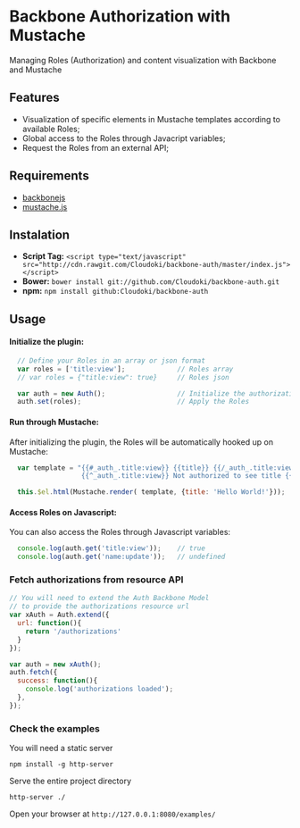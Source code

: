 # Backbone Authorization with Mustache

Managing Roles (Authorization) and content visualization with Backbone and Mustache

## Features
- Visualization of specific elements in Mustache templates according to available
Roles;
- Global access to the Roles through Javacript variables;
- Request the Roles from an external API;

## Requirements
- [backbonejs](http://backbonejs.org/)
- [mustache.js](https://github.com/janl/mustache.js/)

## Instalation
- **Script Tag:** `<script type="text/javascript" src="http://cdn.rawgit.com/Cloudoki/backbone-auth/master/index.js"></script>`
- **Bower:** `bower install git://github.com/Cloudoki/backbone-auth.git`
- **npm:** `npm install github:Cloudoki/backbone-auth`

## Usage

#### Initialize the plugin:
```javascript
  // Define your Roles in an array or json format
  var roles = ['title:view'];             // Roles array
  // var roles = {"title:view": true}     // Roles json

  var auth = new Auth();                  // Initialize the authorizations plugin
  auth.set(roles);                        // Apply the Roles
```

#### Run through Mustache:
After initializing the plugin, the Roles will be automatically hooked up on Mustache:
```javascript
  var template = "{{#_auth_.title:view}} {{title}} {{/_auth_.title:view}} \
                  {{^_auth_.title:view}} Not authorized to see title {{/_auth_.title:view}}";

  this.$el.html(Mustache.render( template, {title: 'Hello World!'}));     // Render
```

#### Access Roles on Javascript:
You can also access the Roles through Javascript variables:
```javascript
  console.log(auth.get('title:view'));    // true
  console.log(auth.get('name:update'));   // undefined
```

### Fetch authorizations from resource API

```javascript
// You will need to extend the Auth Backbone Model
// to provide the authorizations resource url
var xAuth = Auth.extend({
  url: function(){
    return '/authorizations'
  }
});

var auth = new xAuth();
auth.fetch({
  success: function(){
    console.log('authorizations loaded');
  },
});
```

### Check the examples

You will need a static server

`npm install -g http-server`

Serve the entire project directory

`http-server ./`

Open your browser at `http://127.0.0.1:8080/examples/`
